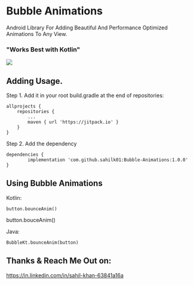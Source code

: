 # Bubble Animations
Android Library For Adding Beautiful And Performance Optimized Animations To Any View.
### "Works Best with Kotlin"


[![](https://jitpack.io/v/sahilk01/Bubble-Animations.svg)](https://jitpack.io/#sahilk01/Bubble-Animations)

## Adding Usage.

Step 1. Add it in your root build.gradle at the end of repositories:

	allprojects {
		repositories {
			...
			maven { url 'https://jitpack.io' }
		}
	}
Step 2. Add the dependency

	dependencies {
	        implementation 'com.github.sahilk01:Bubble-Animations:1.0.0'
	}


## Using Bubble Animations

Kotlin:

	button.bounceAnim()

button.bouceAnim()

Java:

	BubbleKt.bounceAnim(button)

## Thanks & Reach Me Out on:
https://in.linkedin.com/in/sahil-khan-63841a16a

